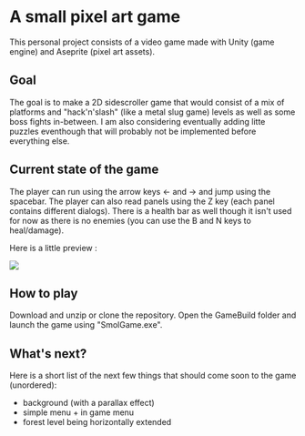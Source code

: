 # A small pixel art game

This personal project consists of a video game made with Unity (game engine) and Aseprite (pixel art assets).

## Goal

The goal is to make a 2D sidescroller game that would consist of a mix of platforms and "hack'n'slash" (like a metal slug game) levels as well as some boss fights in-between.
I am also considering eventually adding litte puzzles eventhough that will probably not be implemented before everything else.

## Current state of the game

The player can run using the arrow keys &#8592; and &#8594; and jump using the spacebar.
The player can also read panels using the Z key (each panel contains different dialogs).
There is a health bar as well though it isn't used for now as there is no enemies (you can use the B and N keys to heal/damage).

Here is a little preview :

![](smolgame.gif)

## How to play

Download and unzip or clone the repository.
Open the GameBuild folder and launch the game using "SmolGame.exe".

## What's next?

Here is a short list of the next few things that should come soon to the game (unordered):
- background (with a parallax effect)
- simple menu + in game menu
- forest level being horizontally extended